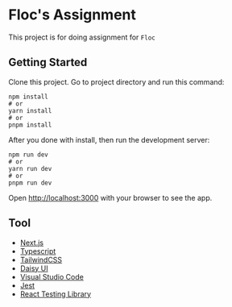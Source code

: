 # Floc's Assignment

This project is for doing assignment for `Floc`

## Getting Started

Clone this project. Go to project directory and run this command:

```
npm install
# or
yarn install
# or
pnpm install
```

After you done with install, then run the development server:

```
npm run dev
# or
yarn run dev
# or
pnpm run dev
```

Open [http://localhost:3000](http://localhost:3000) with your browser to see the app.

## Tool

- [Next.js](https://nextjs.org/)
- [Typescript](https://www.typescriptlang.org/)
- [TailwindCSS](https://tailwindcss.com/)
- [Daisy UI](https://daisyui.com/)
- [Visual Studio Code](https://code.visualstudio.com/)
- [Jest](https://jestjs.io/)
- [React Testing Library](https://testing-library.com/docs/react-testing-library/intro/)
